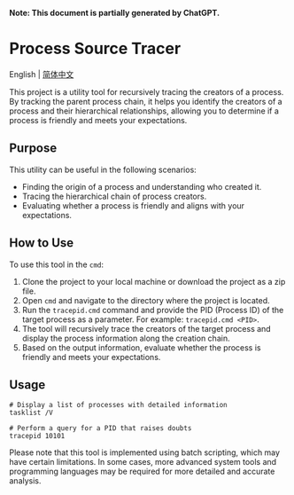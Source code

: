 **Note: This document is partially generated by ChatGPT.**

# Process Source Tracer

English | [简体中文](./README-zh_CN.md)

This project is a utility tool for recursively tracing the creators of a process. By tracking the parent process chain, it helps you identify the creators of a process and their hierarchical relationships, allowing you to determine if a process is friendly and meets your expectations.

## Purpose

This utility can be useful in the following scenarios:

- Finding the origin of a process and understanding who created it.
- Tracing the hierarchical chain of process creators.
- Evaluating whether a process is friendly and aligns with your expectations.

## How to Use

To use this tool in the `cmd`:

1. Clone the project to your local machine or download the project as a zip file.
2. Open `cmd` and navigate to the directory where the project is located.
3. Run the `tracepid.cmd` command and provide the PID (Process ID) of the target process as a parameter. For example: `tracepid.cmd <PID>`.
4. The tool will recursively trace the creators of the target process and display the process information along the creation chain.
5. Based on the output information, evaluate whether the process is friendly and meets your expectations.

## Usage

```shell
# Display a list of processes with detailed information
tasklist /V

# Perform a query for a PID that raises doubts
tracepid 10101
```



Please note that this tool is implemented using batch scripting, which may have certain limitations. In some cases, more advanced system tools and programming languages may be required for more detailed and accurate analysis.
